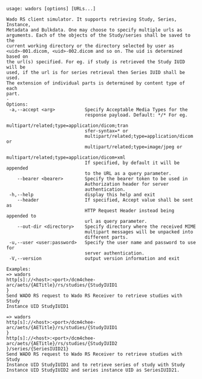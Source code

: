     usage: wadors [options] [URLs...]
    
    Wado RS client simulator. It supports retrieving Study, Series, Instance,
    Metadata and Bulkdata. One may choose to specify multiple urls as
    arguments. Each of the objects of the Study/series shall be saved to the
    current working directory or the directory selected by user as
    <uid>-001.dicom, <uid>-002.dicom and so on. The uid is determined based on
    the url(s) specified. For eg. if study is retrieved the Study IUID will be
    used, if the url is for series retrieval then Series IUID shall be used.
    The extension of individual parts is determined by content type of each
    part.
    -
    Options:
     -a,--accept <arg>           Specify Acceptable Media Types for the
                                 response payload. Default: */* For eg.
                                 multipart/related;type=application/dicom;tran
                                 sfer-syntax=* or
                                 multipart/related;type=application/dicom or
                                 multipart/related;type=image/jpeg or
                                 multipart/related;type=application/dicom+xml
                                 If specified, by default it will be appended
                                 to the URL as a query parameter.
        --bearer <bearer>        Specify the bearer token to be used in
                                 Authorization header for server
                                 authentication.
     -h,--help                   display this help and exit
        --header                 If specified, Accept value shall be sent as
                                 HTTP Request Header instead being appended to
                                 url as query parameter.
        --out-dir <directory>    Specify directory where the received MIME
                                 multipart messages will be unpacked into
                                 different parts.
     -u,--user <user:password>   Specify the user name and password to use for
                                 server authentication.
     -V,--version                output version information and exit
    
    Examples:
    => wadors
    http[s]://<host>:<port>/dcm4chee-arc/aets/{AETitle}/rs/studies/{StudyIUID1
    }
    Send WADO RS request to Wado RS Receiver to retrieve studies with Study
    Instance UID StudyIUID1
    
    => wadors
    http[s]://<host>:<port>/dcm4chee-arc/aets/{AETitle}/rs/studies/{StudyIUID1
    }
    http[s]://<host>:<port>/dcm4chee-arc/aets/{AETitle}/rs/studies/{StudyIUID2
    }/series/{SeriesIUID21}
    Send WADO RS request to Wado RS Receiver to retrieve studies with Study
    Instance UID StudyIUID1 and to retrieve series of study with Study
    Instance UID StudyIUID2 and series instance UID as SeriesIUID21.